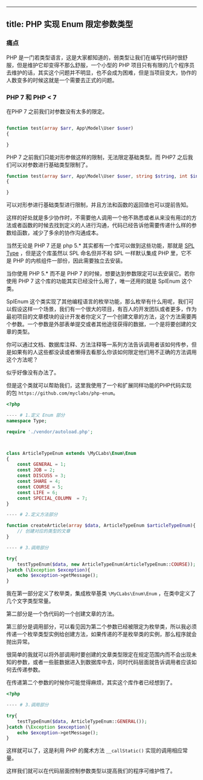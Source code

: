 
---
title: PHP 实现 Enum 限定参数类型
---

### 痛点

PHP 是一门若类型语言，这是大家都知道的，弱类型让我们在编写代码时很舒服，但是维护它却变得不那么舒服，一个小型的 PHP 项目只有有限的几个程序员去维护的话，其实这个问题并不明显，也不会成为困难，但是当项目变大，协作的人数变多的时候这就是一个需要去正式的问题。

### PHP 7 和 PHP < 7

在PHP 7 之前我们对参数没有太多的限定。

```php

function test(array $arr, App\Model\User $user)
{

}
```

PHP 7 之前我们只能对形参做这样的限制，无法限定基础类型。而 PHP7 之后我们可以对参数进行基础类型限制了。

```php
function test(array $arr, App\Model\User $user, string $string, int $int, bool $bool, float $float) : int 
{

}
```

可以对形参进行基础类型进行限制，并且方法和函数的返回值也可以提前告知。

这样的好处就是多少协作时，不需要他人调用一个他不熟悉或者从来没有用过的方法或者函数的时候去找到定义的人进行沟通，代码已经告诉他需要传递什么样的参数给函数，减少了多余的协作沟通成本。

当然无论是 PHP 7 还是 php 5.* 其实都有一个库可以做到这些功能，那就是 [SPL Type](http://php.net/manual/en/book.spl-types.php) ，但是这个库虽然以 SPL 命名但并不和 SPL 一样默认集成 PHP 里，它不是 PHP 的内核组件一部份，因此需要独立去安装。

当你使用 PHP 5.* 而不是 PHP 7 的时候，想要达到参数限定可以去安装它。若你使用 PHP 7 这个库的功能其实已经没什么用了，唯一还用的就是 SplEnum 这个类。

SplEnum 这个类实现了其他编程语言的枚举功能，那么枚举有什么用呢，我们可以假设这样一个场景，我们有一个很大的项目，有百人的开发团队或者更多，作为最初项目的文章模块的设计开发者你定义了一个创建文章的方法，这个方法需要两个参数。一个参数是外部表单提交或者其他途径获得的数据，一个是将要创建的文章的类型。

你可以通过文档、数据库注释、方法注释等一系列方法告诉调用者该如何传参，但是如果有的人这些都没读或者懒得去看那么你该如何限定他们用不正确的方法调用这个方法呢？

似乎好像没有办法了。

但是这个类就可以帮助我们，这里我使用了一个和扩展同样功能的PHP代码实现的包 `https://github.com/myclabs/php-enum`。

```PHP
<?php

---- # 1.定义 Enum 部分
namespace Type;

require './vendor/autoload.php';



class ArticleTypeEnum extends \MyCLabs\Enum\Enum
{
    const GENERAL = 1;
    const JOB = 2;
    const DISCUSS = 3;
    const SHARE = 4;
    const COURSE = 5;
    const LIFE = 6;
    const SPECIAL_COLUMN  = 7;
}

---- # 2.定义方法部分

function createArticle(array $data, ArticleTypeEnum $articleTypeEnum){
    // 创建对应的类型的文章
}

---- # 3.调用部分

try{
    testTypeEnum($data, new ArticleTypeEnum(ArticleTypeEnum::COURSE));
}catch (\Exception $exception){
    echo $exception->getMessage();
}
```

我在第一部分定义了枚举类，集成枚举基类 `\MyCLabs\Enum\Enum` ，在类中定义了几个文字类型常量。

第二部分是一个伪代码的一个创建文章的方法。

第三部分是调用部分，可以看见因为第二个参数已经被限定为枚举类，所以我必须传递一个枚举类型实例给创建方法，如果传递的不是枚举类的实例，那么程序就会抛出异常。

很简单的我就可以将外部调用时要创建的文章类型限定在规定范围内而不会出现未知的参数，或者一些脏数据进入到数据库中去，同时代码层面就告诉调用者应该如何去传递参数。

在传递第二个参数的时候你可能觉得麻烦，其实这个库作者已经想到了。


```PHP
<?php

---- # 3.调用部分

try{
    testTypeEnum($data, ArticleTypeEnum::GENERAL());
}catch (\Exception $exception){
    echo $exception->getMessage();
}
```


这样就可以了，这是利用 PHP 的魔术方法 `__callStatic()` 实现的调用相应常量。

这样我们就可以在代码层面控制参数类型以提高我们的程序可维护性了。

